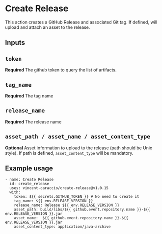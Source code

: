 # Create Release

This action creates a GitHub Release and associated Git tag. If defined, will upload and attach an asset to the release.

## Inputs

## `token`

**Required** The github token to query the list of artifacts.

## `tag_name`

**Required** The tag name

## `release_name`

**Required** The release name

## `asset_path / asset_name / asset_content_type`

**Optional** Asset information to upload to the release (path should be Unix style). If path is defined, `asset_content_type` will be mandatory.

## Example usage

```
- name: Create Release
  id: create_release
  uses: vincent-caraccio/create-release@v1.0.15
  with:
    token: ${{ secrets.GITHUB_TOKEN }} # No need to create it
    tag_name: ${{ env.RELEASE_VERSION }}
    release_name: Release ${{ env.RELEASE_VERSION }}
    asset_path: build/libs/${{ github.event.repository.name }}-${{ env.RELEASE_VERSION }}.jar
    asset_name:  ${{ github.event.repository.name }}-${{ env.RELEASE_VERSION }}.jar
    asset_content_type: application/java-archive
```
